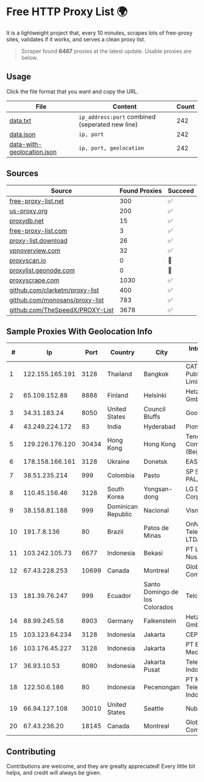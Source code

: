 
# Free HTTP Proxy List 🌍

It is a lightweight project that, every 10 minutes, scrapes lots of free-proxy sites, validates if it works, and serves a clean proxy list.


> Scraper found **6467** proxies at the latest update. Usable proxies are below.

## Usage

Click the file format that you want and copy the URL.


|File|Content|Count|
|----|-------|-----|
|[data.txt](https://raw.githubusercontent.com/themiralay/Proxy-List-World/master/data.txt)|`ip_address:port` combined (seperated new line)|242|
|[data.json](https://raw.githubusercontent.com/themiralay/Proxy-List-World/master/data.json)|`ip, port`|242|
|[data-with-geolocation.json](https://raw.githubusercontent.com/themiralay/Proxy-List-World/master/data-with-geolocation.json)|`ip, port, geolocation`|242|

## Sources

|Source|Found Proxies|Succeed|
|------|-------------|-------|
|[free-proxy-list.net](https://free-proxy-list.net)|300|✅|
|[us-proxy.org](https://www.us-proxy.org)|200|✅|
|[proxydb.net](http://proxydb.net)|15|✅|
|[free-proxy-list.com](https://free-proxy-list.com/?page=&port=&type%5B%5D=http&type%5B%5D=https&up_time=0&search=Search)|3|✅|
|[proxy-list.download](https://www.proxy-list.download/HTTP)|26|✅|
|[vpnoverview.com](https://vpnoverview.com/privacy/anonymous-browsing/free-proxy-servers)|32|✅|
|[proxyscan.io](https://www.proxyscan.io)|0|🚫|
|[proxylist.geonode.com](https://proxylist.geonode.com/api/proxy-list?limit=300&page=1&sort_by=lastChecked&sort_type=desc&protocols=http,https)|0|🚫|
|[proxyscrape.com](https://api.proxyscrape.com/v2/?request=displayproxies&protocol=http&timeout=10000&country=all&ssl=all&anonymity=all)|1030|✅|
|[github.com/clarketm/proxy-list](https://raw.githubusercontent.com/clarketm/proxy-list/master/proxy-list-raw.txt)|400|✅|
|[github.com/monosans/proxy-list](https://raw.githubusercontent.com/monosans/proxy-list/main/proxies/http.txt)|783|✅|
|[github.com/TheSpeedX/PROXY-List](https://raw.githubusercontent.com/TheSpeedX/PROXY-List/master/http.txt)|3678|✅|


## Sample Proxies With Geolocation Info

|#|Ip|Port|Country|City|Internet Service Provider|
|-|--|----|-------|----|-------------------------|
|1|122.155.165.191|3128|Thailand|Bangkok|CAT Telecom Public Company Limited|
|2|65.109.152.88|8888|Finland|Helsinki|Hetzner Online GmbH|
|3|34.31.183.24|8050|United States|Council Bluffs|Google LLC|
|4|43.249.224.172|83|India|Hyderabad|Pioneer Elabs Ltd.|
|5|129.226.176.120|30434|Hong Kong|Hong Kong|Tencent Cloud Computing (Beijing) Co|
|6|178.158.166.161|3128|Ukraine|Donetsk|EAST-NET Ltd|
|7|38.51.235.214|999|Colombia|Pasto|SP SISTEMAS PALACIOS LTDA|
|8|110.45.156.46|3128|South Korea|Yongsan-dong|LG DACOM Corporation|
|9|38.158.81.188|999|Dominican Republic|Nacional|Visnetwork SRL|
|10|191.7.8.136|80|Brazil|Patos de Minas|OnNet Telecomunicações LTDA|
|11|103.242.105.73|6677|Indonesia|Bekasi|PT Lintas Jaringan Nusantara|
|12|67.43.228.253|10699|Canada|Montreal|GloboTech Communications|
|13|181.39.76.247|999|Ecuador|Santo Domingo de los Colorados|Telconet S.A|
|14|88.99.245.58|8903|Germany|Falkenstein|Hetzner Online GmbH|
|15|103.123.64.234|3128|Indonesia|Jakarta|CEPATNET|
|16|103.176.45.227|3128|Indonesia|Jakarta|PT Era Digital Media|
|17|36.93.10.53|8080|Indonesia|Jakarta Pusat|Telekomunikasi Indonesia|
|18|122.50.6.186|80|Indonesia|Pecenongan|PT Mora Telematika Indonesia|
|19|66.94.127.108|30010|United States|Seattle|Nubes, LLC|
|20|67.43.236.20|18145|Canada|Montreal|GloboTech Communications|



## Contributing

Contributions are welcome, and they are greatly appreciated! Every
little bit helps, and credit will always be given.

